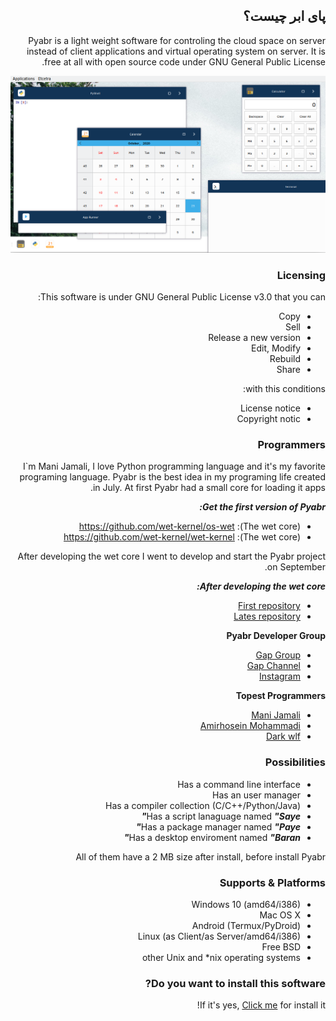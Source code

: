 <link rel="stylesheet" type="text/css" href="https://github.com/manijamali2003/pyabr-docs/raw/main/Style/Main.css"/>
<div dir="rtl" class="s">

## پای ابر چیست؟

Pyabr is a light weight software for controling the cloud space on server instead of client applications and virtual operating system on server.
It is free at all with open source code under GNU General Public License.

[![Pyabr Desktop 0.2.0](https://raw.githubusercontent.com/manijamali2003/pyabr-docs/main/images/00001.png "Pyabr Desktop 0.2.0")](https://raw.githubusercontent.com/manijamali2003/pyabr-docs/main/images/00001.png "Pyabr Desktop 0.2.0")

### Licensing

This software is under GNU General Public License v3.0 that you can:
- Copy
- Sell
- Release a new version
- Edit, Modify
- Rebuild
- Share

with this conditions:

- License notice
- Copyright notic

### Programmers
I`m Mani Jamali, I love Python programming language and it's my favorite programing language.
Pyabr is the best idea in my programing life created in July.
At first Pyabr had a small core for loading it apps.

***Get the first version of Pyabr:***

- (The wet core): https://github.com/wet-kernel/os-wet
- (The wet core): https://github.com/wet-kernel/wet-kernel

After developing the wet core I went to develop and start the Pyabr project on September.

***After developing the wet core:***

- [First repository](https://github.com/manijamali2003/pycloud-projects "First repository")
- [Lates repository](https://github.com/manijamali2003/pyabr "Lates repository")

**Pyabr Developer Group**

- [Gap Group](https://gap.im/pyabr_community)
- [Gap Channel](https://gap.im/pyabr)
- [Instagram](https://instagram.com/pyabrsystem)

**Topest Programmers**

- [Mani Jamali](https://github.com/manijamali2003 "Mani Jamali")
- [Amirhosein Mohammadi](https://github.com/blackIQ "Amirhosein Mohammadi")
- [Dark wlf](https://github.com/darkwlf "Dark wlf")

### Possibilities

- Has a command line interface
- Has an user manager
- Has a compiler collection (C/C++/Python/Java)
- Has a script lanaguage named ***"Saye"***
- Has a package manager named ***"Paye"***
- Has a desktop enviroment named ***"Baran"***

All of them have a 2 MB size after install, before install Pyabr

### Supports & Platforms

- Windows 10 (amd64/i386)
- Mac OS X
- Android (Termux/PyDroid)
- Linux (as Client/as Server/amd64/i386)
- Free BSD
- other Unix and *nix operating systems

### Do you want to install this software?

If it's yes, [Click me](https://github.com/manijamali2003/pyabr-docs/blob/main/02-Installaction/01-Install-Pyabr-on-pc.md) for install it!
</div>
